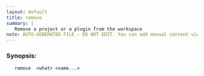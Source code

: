 ```yaml
---
layout: default
title: remove
summary: |
   Remove a project or a plugin from the workspace
note: AUTO-GENERATED FILE - DO NOT EDIT. You can add manual content via same filename in _ext sub-folder. 
---
```


### Synopsis: 
	   remove  <what> <name...>

